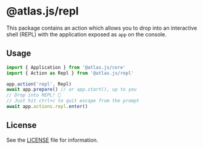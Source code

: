# @atlas.js/repl

This package contains an action which allows you to drop into an interactive shell (REPL) with the application exposed as `app` on the console.

## Usage

```js
import { Application } from '@atlas.js/core'
import { Action as Repl } from '@atlas.js/repl'

app.action('repl', Repl)
await app.prepare() // or app.start(), up to you
// Drop into REPL! 🚀
// Just hit ctrl+c to quit escape from the prompt
await app.actions.repl.enter()
```

## License

See the [LICENSE](LICENSE) file for information.
